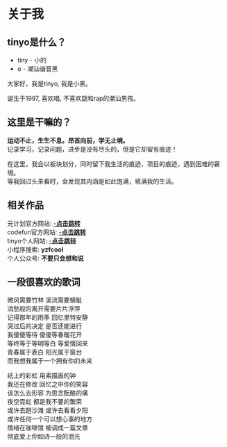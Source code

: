 # 关于我

## tinyo是什么？

- tiny - 小的
- o - 潮汕谐音黑

大家好，我是tinyo, 我是小黑。

诞生于1997, 喜欢唱, 不喜欢跳和rap的潮汕男孩。

## 这里是干嘛的？

**运动不止，生生不息。昂首向前，学无止境。**<br>
记录学习，记录问题，进步是没有尽头的，但是它却留有痕迹！

在这里，我会以板块划分，同时留下我生活的痕迹，项目的痕迹，遇到困难的窘境。<br>
等我回过头来看时，会发现其内涵是如此饱满，填满我的生活。


## 相关作品

元计划官方网站: [-**点击跳转**](http://www.yuanjihua.art)<br>
codefun官方网站:  [-**点击跳转**](https://www.code.fun)<br>
tinyo个人网站:  [-**点击跳转**](http://43.139.113.7:8081/)<br>
小程序搜索: **yzfcool**<br>
个人公众号: **不要只会想和说**


## 一段很喜欢的歌词

微风需要竹林 溪流需要蜻蜓<br>
消愁般的离开需要片片浮萍<br>
记得那年的雨季 回忆里特安静<br>
哭过后的决定 是否还能进行<br>
我傻傻等待 傻傻等春暖花开<br>
等终等于等明等白 等爱情回来<br>
青春属于表白 阳光属于窗台<br>
而我想我属于一个拥有你的未来<br>

纸上的彩虹 用素描画的钟<br>
我还在修改 回忆之中你的笑容<br>
该怎么去形容 为思念酝酿的痛<br>
夜空霓虹 都是我不要的繁荣<br>
或许去趟沙滩 或许去看看夕阳<br>
或许任何一个可以想心事的地方<br>
情绪在咖啡馆 被调成一篇文章<br>
彻底爱上你如诗一般的泪光
